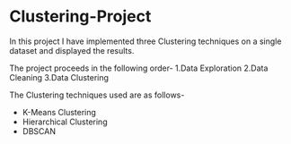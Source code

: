# Clustering-Project

In this project I have implemented three Clustering techniques on a single dataset and displayed the results.

The project proceeds in the following order-
  1.Data Exploration
  2.Data Cleaning
  3.Data Clustering
  
The Clustering techniques used are as follows-
  - K-Means Clustering
  - Hierarchical Clustering
  - DBSCAN
